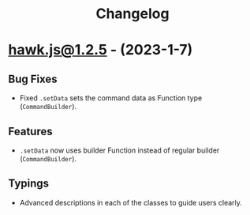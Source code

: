 <h1 align="center">Changelog</h1>

# [hawk.js@1.2.5](https://www.npmjs.com/package/hawk.js/v/1.2.5) - (2023-1-7)

## Bug Fixes
- Fixed ``.setData`` sets the command data as Function type (``CommandBuilder``).

## Features
- ``.setData`` now uses builder Function instead of regular builder (``CommandBuilder``).

## Typings
- Advanced descriptions in each of the classes to guide users clearly.